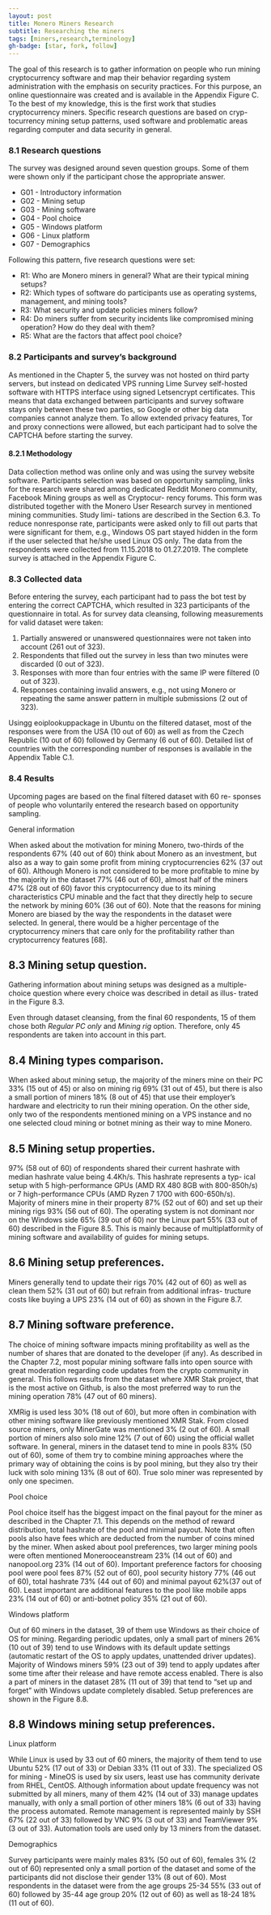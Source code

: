 ```yaml
---
layout: post
title: Monero Miners Research
subtitle: Researching the miners
tags: [miners,research,terminology]
gh-badge: [star, fork, follow]
---
```

The goal of this research is to gather information on people who run
mining cryptocurrency software and map their behavior regarding
system administration with the emphasis on security practices. For
this purpose, an online questionnaire was created and is available in
the Appendix Figure C.
To the best of my knowledge, this is the first work that studies
cryptocurrency miners. Specific research questions are based on cryp-
tocurrency mining setup patterns, used software and problematic
areas regarding computer and data security in general.

### 8.1 Research questions

The survey was designed around seven question groups. Some of them
were shown only if the participant chose the appropriate answer.

- G01 - Introductory information
- G02 - Mining setup
- G03 - Mining software
- G04 - Pool choice
- G05 - Windows platform
- G06 - Linux platform
- G07 - Demographics


Following this pattern, five research questions were set:

- R1: Who are Monero miners in general? What are their typical
    mining setups?
- R2: Which types of software do participants use as operating
    systems, management, and mining tools?
- R3: What security and update policies miners follow?
- R4: Do miners suffer from security incidents like compromised
    mining operation? How do they deal with them?
- R5: What are the factors that affect pool choice?

### 8.2 Participants and survey’s background

As mentioned in the Chapter 5, the survey was not hosted on third
party servers, but instead on dedicated VPS running Lime Survey
self-hosted software with HTTPS interface using signed Letsencrypt
certificates.
This means that data exchanged between participants and survey
software stays only between these two parties, so Google or other
big data companies cannot analyze them. To allow extended privacy
features, Tor and proxy connections were allowed, but each participant
had to solve the CAPTCHA before starting the survey.

#### 8.2.1 Methodology

Data collection method was online only and was using the survey
website software. Participants selection was based on opportunity
sampling, links for the research were shared among dedicated Reddit
Monero community, Facebook Mining groups as well as Cryptocur-
rency forums. This form was distributed together with the Monero
User Research survey in mentioned mining communities. Study limi-
tations are described in the Section 6.3.
To reduce nonresponse rate, participants were asked only to fill
out parts that were significant for them, e.g., Windows OS part stayed
hidden in the form if the user selected that he/she used Linux OS only.
The data from the respondents were collected from 11.15.2018 to
01.27.2019. The complete survey is attached in the Appendix Figure C.

### 8.3 Collected data


Before entering the survey, each participant had to pass the bot test
by entering the correct CAPTCHA, which resulted in 323 participants
of the questionnaire in total. As for survey data cleansing, following
measurements for valid dataset were taken:

1. Partially answered or unanswered questionnaires were not taken
    into account (261 out of 323).
2. Respondents that filled out the survey in less than two minutes
    were discarded (0 out of 323).
3. Responses with more than four entries with the same IP were
filtered (0 out of 323).
4. Responses containing invalid answers, e.g., not using Monero
or repeating the same answer pattern in multiple submissions
(2 out of 323).

Usingg eoiplookuppackage in Ubuntu on the filtered dataset, most
of the responses were from the USA (10 out of 60) as well as from
the Czech Republic (10 out of 60) followed by Germany (6 out of 60).
Detailed list of countries with the corresponding number of responses
is available in the Appendix Table C.1.

### 8.4 Results

Upcoming pages are based on the final filtered dataset with 60 re-
sponses of people who voluntarily entered the research based on
opportunity sampling.

General information

When asked about the motivation for mining Monero, two-thirds of the
respondents 67% (40 out of 60) think about Monero as an investment,
but also as a way to gain some profit from mining cryptocurrencies
62% (37 out of 60).
Although Monero is not considered to be more profitable to mine
by the majority in the dataset 77% (46 out of 60), almost half of the
miners 47% (28 out of 60) favor this cryptocurrency due to its mining
characteristics CPU minable and the fact that they directly help to
secure the network by mining 60% (36 out of 60).
Note that the reasons for mining Monero are biased by the way
the respondents in the dataset were selected. In general, there would
be a higher percentage of the cryptocurrency miners that care only for
the profitability rather than cryptocurrency features [68].

## 8.3 Mining setup question.


Gathering information about mining setups was designed as a multiple-
choice question where every choice was described in detail as illus-
trated in the Figure 8.3.


Even through dataset cleansing, from the final 60 respondents, 15
of them chose both _Regular PC only_ and _Mining rig_ option. Therefore,
only 45 respondents are taken into account in this part.

## 8.4 Mining types comparison.

When asked about mining setup, the majority of the miners mine
on their PC 33% (15 out of 45) or also on mining rig 69% (31 out
of 45), but there is also a small portion of miners 18% (8 out of 45)
that use their employer’s hardware and electricity to run their mining
operation. On the other side, only two of the respondents mentioned
mining on a VPS instance and no one selected cloud mining or botnet
mining as their way to mine Monero.
## 8.5 Mining setup properties.

97% (58 out of 60) of respondents shared their current hashrate with
median hashrate value being 4.4Kh/s. This hashrate represents a typ-
ical setup with 5 high-performance GPUs (AMD RX 480 8GB with
800-850h/s) or 7 high-performance CPUs (AMD Ryzen 7 1700 with
600-650h/s).
Majority of miners mine in their property 87% (52 out of 60) and
set up their mining rigs 93% (56 out of 60). The operating system is not
dominant nor on the Windows side 65% (39 out of 60) nor the Linux
part 55% (33 out of 60) described in the Figure 8.5. This is mainly
because of multiplatformity of mining software and availability of
guides for mining setups.

## 8.6 Mining setup preferences.

Miners generally tend to update their rigs 70% (42 out of 60) as well
as clean them 52% (31 out of 60) but refrain from additional infras-
tructure costs like buying a UPS 23% (14 out of 60) as shown in the
Figure 8.7.

## 8.7 Mining software preference.

The choice of mining software impacts mining profitability as well as
the number of shares that are donated to the developer (if any).
As described in the Chapter 7.2, most popular mining software
falls into open source with great moderation regarding code updates
from the crypto community in general. This follows results from the
dataset where XMR Stak project, that is the most active on Github, is
also the most preferred way to run the mining operation 78% (47 out
of 60 miners).


XMRig is used less 30% (18 out of 60), but more often in combination
with other mining software like previously mentioned XMR Stak.
From closed source miners, only MinerGate was mentioned 3% (2
out of 60). A small portion of miners also solo mine 12% (7 out of 60)
using the official wallet software.
In general, miners in the dataset tend to mine in pools 83% (50 out
of 60), some of them try to combine mining approaches where the
primary way of obtaining the coins is by pool mining, but they also
try their luck with solo mining 13% (8 out of 60). True solo miner was
represented by only one specimen.

Pool choice

Pool choice itself has the biggest impact on the final payout for the
miner as described in the Chapter 7.1. This depends on the method of
reward distribution, total hashrate of the pool and minimal payout.
Note that often pools also have fees which are deducted from the
number of coins mined by the miner.
When asked about pool preferences, two larger mining pools
were often mentioned Monerooceanstream 23% (14 out of 60) and
nanopool.org 23% (14 out of 60). Important preference factors for
choosing pool were pool fees 87% (52 out of 60), pool security history
77% (46 out of 60), total hashrate 73% (44 out of 60) and minimal
payout 62%(37 out of 60). Least important are additional features to
the pool like mobile apps 23% (14 out of 60) or anti-botnet policy 35%
(21 out of 60).

Windows platform

Out of 60 miners in the dataset, 39 of them use Windows as their choice
of OS for mining. Regarding periodic updates, only a small part of
miners 26% (10 out of 39) tend to use Windows with its default update
settings (automatic restart of the OS to apply updates, unattended
driver updates).
Majority of Windows miners 59% (23 out of 39) tend to apply
updates after some time after their release and have remote access
enabled. There is also a part of miners in the dataset 28% (11 out of
39) that tend to “set up and forget” with Windows update completely
disabled. Setup preferences are shown in the Figure 8.8.

## 8.8 Windows mining setup preferences.

Linux platform

While Linux is used by 33 out of 60 miners, the majority of them tend
to use Ubuntu 52% (17 out of 33) or Debian 33% (11 out of 33). The
specialized OS for mining - MineOS is used by six users, least use has
community derivate from RHEL, CentOS.
Although information about update frequency was not submitted
by all miners, many of them 42% (14 out of 33) manage updates
manually, with only a small portion of other miners 18% (6 out of 33)
having the process automated.
Remote management is represented mainly by SSH 67% (22 out of
33) followed by VNC 9% (3 out of 33) and TeamViewer 9% (3 out of
33). Automation tools are used only by 13 miners from the dataset.

Demographics

Survey participants were mainly males 83% (50 out of 60), females
3% (2 out of 60) represented only a small portion of the dataset and
some of the participants did not disclose their gender 13% (8 out of
60). Most respondents in the dataset were from the age groups 25-34
55% (33 out of 60) followed by 35-44 age group 20% (12 out of 60) as
well as 18-24 18% (11 out of 60).